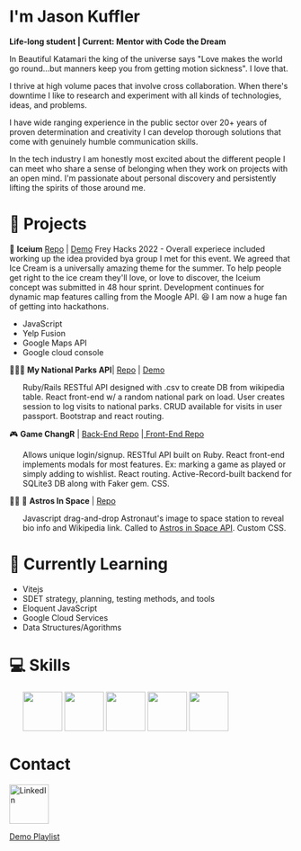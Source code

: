 # I'm Jason Kuffler

<b>Life-long student | Current: Mentor with Code the Dream </b>

In Beautiful Katamari the king of the universe says "Love makes the world go round...but manners keep you from getting motion sickness". I love that.

I thrive at high volume paces that involve cross collaboration. When there's downtime I like to research and experiment with all kinds of technologies, ideas, and problems.

I have wide ranging experience in the public sector over 20+ years of proven determination and creativity I can develop thorough solutions that come with genuinely humble communication skills.

In the tech industry I am honestly most excited about the different people I can meet who share a sense of belonging when they work on projects with an open mind. I'm passionate about personal discovery and persistently lifting the spirits of those around me.

# :construction_worker: Projects 

🍨 <b>Iceium</b>
<a href="https://github.com/Jkuffler/Icieum">Repo</a> | <a href="https://devpost.com/software/iceium">Demo</a>
Frey Hacks 2022 - Overall experiece included working up the idea provided bya group I met for this event. We agreed that Ice Cream is a universally amazing theme for the summer. To help people get right to the ice cream they'll love, or love to discover, the Iceium concept was submitted in 48 hour sprint. Development continues for dynamic map features calling from the Moogle API. 😆 I am now a huge fan of getting into hackathons.
<ul>
 <li> JavaScript </li>
 <li> Yelp Fusion </li>
 <li> Google Maps API </li>
 <li> Google cloud console </li>
</ul>

 :palm_tree::evergreen_tree::deciduous_tree: <b>My National Parks API</b>| <a href="https://github.com/Jkuffler/MyNationalParksAPI" rel="noreferrer noopener">Repo</a> | <a href="https://national-park-app.herokuapp.com/" rel="noreferrer noopener">Demo</a>
  <ul>
Ruby/Rails RESTful API designed with .csv to create DB from wikipedia table. 
React front-end w/ a random national park on load.
User creates session to log visits to national parks. 
CRUD available for visits in user passport. 
Bootstrap and react routing.
  </ul>

 :video_game: <b>Game ChangR</b> | <a href="https://github.com/Jkuffler/Phase3GroupProject_Back" rel="noreferrer noopener">Back-End Repo</a> |<a href="https://github.com/Jkuffler/Phase3GroupProject/tree/master/my-app-frontend" rel="noreferrer noopener"> Front-End Repo</a>
 <ul>
Allows unique login/signup.
RESTful API built on Ruby.
React front-end implements modals for most features. Ex: marking a game as played or simply adding to wishlist.
React routing. 
Active-Record-built backend for SQLite3 DB along with Faker gem.
CSS.
 </ul>
 
:astronaut: :rocket: <b>Astros In Space</b> | <a href="https://github.com/Jkuffler/Phase-1-Astronauts/tree/jason" rel="noreferrer noopener">Repo</a>
 <ul>
 Javascript drag-and-drop Astronaut's image to space station to reveal bio info and Wikipedia link. Called to <a href="http://open-notify.org/Open-Notify-API/People-In-Space/" rel="noreferrer noopener">Astros in Space API</a>. Custom CSS. 
 </ul>
 
# :thinking: Currently Learning 
<ul>
 <li>Vitejs</li>
 <li>SDET strategy, planning, testing methods, and tools</li>
 <li>Eloquent JavaScript</li>
 <li>Google Cloud Services</li>
 <li>Data Structures/Agorithms</li>
</ul>

# :computer: Skills
<ul>
<img height=70px width=70px src="https://cdn.jsdelivr.net/gh/devicons/devicon/icons/javascript/javascript-original.svg" />
<img height=70px width=70px src="https://cdn.jsdelivr.net/gh/devicons/devicon/icons/react/react-original.svg" />
<img height=70px width=70px src="https://cdn.jsdelivr.net/gh/devicons/devicon/icons/ruby/ruby-original-wordmark.svg" />
<img height=70px width=70px src="https://cdn.jsdelivr.net/gh/devicons/devicon/icons/bash/bash-original.svg" />
<img height=70px width=70px src="https://cdn.jsdelivr.net/gh/devicons/devicon/icons/chrome/chrome-original.svg" />
</ul>

# Contact

<a href="https://www.linkedin.com/in/jason-kuffler/" rel="noreferrer noopener"><img height=70px width=70px alt="LinkedIn" src="https://everything-pr.com/wp-content/uploads/2010/01/linkedin-logo.jpg" /> </a>

<a href="https://youtube.com/playlist?list=PLtL2kUv8tN-Jb5gnbMyYi2tJOg1Dlep2U" alt="YouTube"> Demo Playlist </a>
